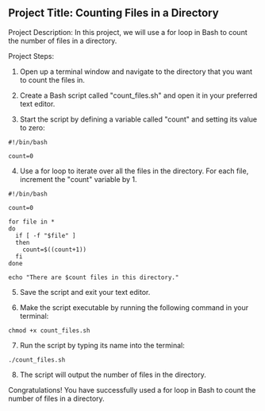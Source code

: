 ## Project Title: Counting Files in a Directory

Project Description: In this project, we will use a for loop in Bash to count the number of files in a directory.

Project Steps:

1. Open up a terminal window and navigate to the directory that you want to count the files in.

2. Create a Bash script called "count_files.sh" and open it in your preferred text editor.

3. Start the script by defining a variable called "count" and setting its value to zero:

```
#!/bin/bash

count=0
```

4. Use a for loop to iterate over all the files in the directory. For each file, increment the "count" variable by 1.

```
#!/bin/bash

count=0

for file in *
do
  if [ -f "$file" ]
  then
    count=$((count+1))
  fi
done

echo "There are $count files in this directory."
```

5. Save the script and exit your text editor.

6. Make the script executable by running the following command in your terminal:

```
chmod +x count_files.sh
```

7. Run the script by typing its name into the terminal:

```
./count_files.sh
```

8. The script will output the number of files in the directory.

Congratulations! You have successfully used a for loop in Bash to count the number of files in a directory.